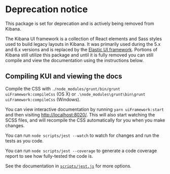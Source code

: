 # Deprecation notice

This package is set for deprecation and is actively being removed from Kibana.

The Kibana UI framework is a collection of React elements and Sass styles used to build legacy layouts in Kibana. It was
primarily used during the 5.x and 6.x versions and is replaced by the [Elastic UI framework](https://elastic.github.io/eui/).
Portions of Kibana still utilize this package and until it is fully removed you can still compile and view the
documentation using the instructions below.

## Compiling KUI and viewing the docs

Compile the CSS with `./node_modules/grunt/bin/grunt uiFramework:compileCss` (OS X) or
`.\node_modules\grunt\bin\grunt uiFramework:compileCss` (Windows).

You can view interactive documentation by running `yarn uiFramework:start` and then visiting
[http://localhost:8020/](http://localhost:8020/). This will also start watching the SCSS files, and will recompile the CSS
automatically for you when you make changes.

You can run `node scripts/jest --watch` to watch for changes and run the tests as you code.

You can run `node scripts/jest --coverage` to generate a code coverage report to see how
fully-tested the code is.

See the documentation in [`scripts/jest.js`](../scripts/jest.js) for more options.